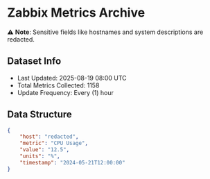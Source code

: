# Zabbix Metrics Archive

⚠️ **Note**: Sensitive fields like hostnames and system descriptions are redacted.

## Dataset Info
- Last Updated: 2025-08-19 08:00 UTC
- Total Metrics Collected: 1158
- Update Frequency: Every (1) hour

## Data Structure
```json
{
    "host": "redacted",
    "metric": "CPU Usage",
    "value": "12.5",
    "units": "%",
    "timestamp": "2024-05-21T12:00:00"
}
```
